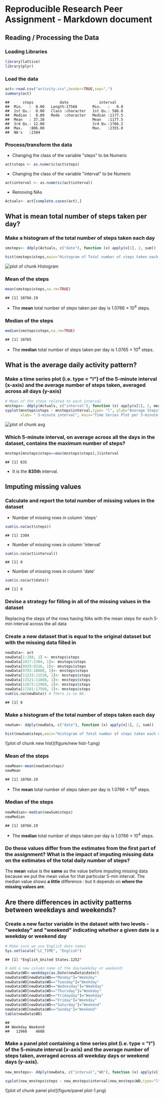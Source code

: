 # Reproducible Research Peer Assignment - Markdown document 
## Reading / Processing the Data 
### Loading Libraries 

```r
library(lattice)
library(plyr)
```
### Load the data 

```r
act<-read.csv("activity.csv",header=TRUE,sep=",")
summary(act)
```

```
##      steps            date              interval     
##  Min.   :  0.00   Length:17568       Min.   :   0.0  
##  1st Qu.:  0.00   Class :character   1st Qu.: 588.8  
##  Median :  0.00   Mode  :character   Median :1177.5  
##  Mean   : 37.38                      Mean   :1177.5  
##  3rd Qu.: 12.00                      3rd Qu.:1766.2  
##  Max.   :806.00                      Max.   :2355.0  
##  NA's   :2304
```
### Process/transform the data 
* Changing the class of the variable "steps" to be Numeric

```r
act$steps <- as.numeric(act$steps)
```
* Changing the class of the variable "interval" to be Numeric

```r
act$interval <- as.numeric(act$interval)
```
* Removing NAs

```r
Actuals<- act[complete.cases(act),] 
```
## What is mean total number of steps taken per day? 
### Make a histogram of the total number of steps taken each day 

```r
smsteps<- ddply(Actuals, c("date"), function (x) apply(x[1], 2, sum))

hist(smsteps$steps,main="Histogram of Total number of steps taken each day",xlab="Steps per Day",ylab="Frequency",col="beige")
```

![plot of chunk Histogram](figure/Histogram-1.png)

### Mean of the steps 

```r
mean(smsteps$steps,na.rm=TRUE) 
```

```
## [1] 10766.19
```
* The **mean** total number of steps taken per day is 1.0766 &times; 10<sup>4</sup> steps.

### Median of the steps 

```r
median(smsteps$steps,na.rm=TRUE)
```

```
## [1] 10765
```
* The **median** total number of steps taken per day is 
1.0765 &times; 10<sup>4</sup> steps.

## What is the average daily activity pattern? 
### Make a time series plot (i.e. type = "l") of the 5-minute interval (x-axis) and the average number of steps taken, averaged across all days (y-axis) 


```r
# Mean of the steps related to each interval
mnsteps<- ddply(Actuals, c("interval"), function (x) apply(x[1], 2, mean))
xyplot(mnsteps$steps ~ mnsteps$interval,type= "l", ylab="Average Steps",
       xlab= " 5-minute interval", main="Time Series Plot per 5-minute interval",lwd=1.0)
```

![plot of chunk avg](figure/avg-1.png)

### Which 5-minute interval, on average across all the days in the dataset, contains the maximum number of steps? 


```r
mnsteps[mnsteps$steps==max(mnsteps$steps),]$interval
```

```
## [1] 835
```
* It is the **835th** interval.

## Imputing missing values 
### Calculate and report the total number of missing values in the dataset 
* Number of missing rows in column 'steps' 

```r
sum(is.na(act$steps))
```

```
## [1] 2304
```
* Number of missing rows in column 'interval'

```r
sum(is.na(act$interval))
```

```
## [1] 0
```
* Number of missing rows in column 'date'

```r
sum(is.na(act$date))
```

```
## [1] 0
```
### Devise a strategy for filling in all of the missing values in the dataset 
Replacing the steps of the rows having NAs with the mean steps for each 5-min interval across the all data 

### Create a new dataset that is equal to the original dataset but with the missing data filled in 

```r
newData<- act
newData[1:288, 1] <- mnsteps$steps 
newData[2017:2304, 1]<- mnsteps$steps
newData[8929:9216, 1]<- mnsteps$steps
newData[9793:10080, 1]<- mnsteps$steps
newData[11233:11520, 1]<- mnsteps$steps
newData[11521:11808, 1]<- mnsteps$steps
newData[12673:12960, 1]<- mnsteps$steps
newData[17281:17568, 1]<- mnsteps$steps
sum(is.na(newData)) # There is no NA.
```

```
## [1] 0
```
### Make a histogram of the total number of steps taken each day 

```r
newSum<- ddply(newData, c("date"), function (x) apply(x[1], 2, sum))

hist(newSum$steps,main="Histogram of Total number of steps taken each day (NA Replaced)",xlab="Steps per Day",ylab="Frequency",col="beige")
```

![plot of chunk new hist](figure/new hist-1.png)

### Mean of the steps 

```r
newMean<-mean(newSum$steps)
newMean
```

```
## [1] 10766.19
```
* The **mean** total number of steps taken per day is 1.0766 &times; 10<sup>4</sup> steps. 

### Median of the steps 

```r
newMedian<-median(newSum$steps)
newMedian
```

```
## [1] 10766.19
```
* The **median** total number of steps taken per day is 
1.0766 &times; 10<sup>4</sup> steps. 

### Do these values differ from the estimates from the first part of the assignment? What is the impact of imputing missing data on the estimates of the total daily number of steps? 
The **mean** value is the **same** as the value before imputing missing data because we put the mean value for that particular 5-min interval. The median value shows **a little** difference : but it depends on **where the missing values are**. 
## Are there differences in activity patterns between weekdays and weekends? 

### Create a new factor variable in the dataset with two levels - "weekday" and "weekend" indicating whether a given date is a weekday or weekend day  

```r
# Make sure we use English date names
Sys.setlocale("LC_TIME", "English")
```

```
## [1] "English_United States.1252"
```

```r
# Add a new column name of the day(weekday or weekend)
newData$WD<-weekdays(as.Date(newData$date))
newData$WD[newData$WD=="Monday"]="Weekday"
newData$WD[newData$WD=="Tuesday"]="Weekday"
newData$WD[newData$WD=="Wednesday"]="Weekday"
newData$WD[newData$WD=="Thursday"]="Weekday"
newData$WD[newData$WD=="Fridayday"]="Weekday"
newData$WD[newData$WD=="Friday"]="Weekday"
newData$WD[newData$WD=="Saturday"]="Weekend"
newData$WD[newData$WD=="Sunday"]="Weekend"
table(newData$WD)
```

```
## 
## Weekday Weekend 
##   12960    4608
```
### Make a panel plot containing a time series plot (i.e. type = "l") of the 5-minute interval (x-axis) and the average number of steps taken, averaged across all weekday days or weekend days (y-axis). 

```r
new_mnsteps<- ddply(newData, c("interval","WD"), function (x) apply(x[1], 2, mean))

xyplot(new_mnsteps$steps ~ new_mnsteps$interval|new_mnsteps$WD,type="l",ylab="Steps", xlab="Interval",layout=c(1,2))
```

![plot of chunk panel plot](figure/panel plot-1.png)


